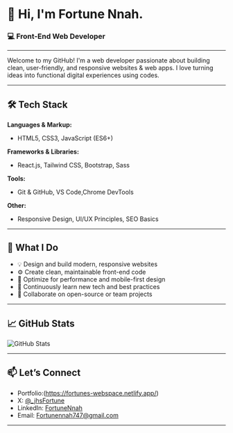 # 👋 Hi, I'm Fortune Nnah.

### 💻 Front-End Web Developer 

---

Welcome to my GitHub! I'm a web developer passionate about building clean, user-friendly, and responsive websites & web apps. I love turning ideas into functional digital experiences using codes.

---

## 🛠 Tech Stack

**Languages & Markup:**
- HTML5, CSS3, JavaScript (ES6+)

**Frameworks & Libraries:**
- React.js, Tailwind CSS, Bootstrap, Sass

**Tools:**
- Git & GitHub, VS Code,Chrome DevTools

**Other:**
- Responsive Design, UI/UX Principles, SEO Basics

---

## 🚀 What I Do

- 💡 Design and build modern, responsive websites<br>
- ⚙️ Create clean, maintainable front-end code<br>
- 📱 Optimize for performance and mobile-first design<br>
- 🧠 Continuously learn new tech and best practices<br>
- 🤝 Collaborate on open-source or team projects<br>

---

## 📈 GitHub Stats

![GitHub Stats](https://github-readme-stats.vercel.app/api?username=your-username&show_icons=true&theme=tokyonight)

---

## 📫 Let’s Connect

- Portfolio:(https://fortunes-webspace.netlify.app/)
- X: [@_jhsFortune](https://x.com/_JhsFortune?t=CG63689a3vA7_t5tjaxjxg&s=09)
- LinkedIn: [FortuneNnah](https://www.linkedin.com/in/fortune-nnah-4ab306360/)
- Email: Fortunennah747@gmail.com 

---
